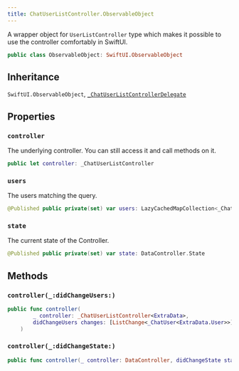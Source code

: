 ```yaml
---
title: ChatUserListController.ObservableObject
---
```


A wrapper object for `UserListController` type which makes it possible to use the controller comfortably in SwiftUI.

``` swift
public class ObservableObject: SwiftUI.ObservableObject 
```

## Inheritance

`SwiftUI.ObservableObject`, [`_ChatUserListControllerDelegate`](chat-user-list-controller-delegate)

## Properties

### `controller`

The underlying controller. You can still access it and call methods on it.

``` swift
public let controller: _ChatUserListController
```

### `users`

The users matching the query.

``` swift
@Published public private(set) var users: LazyCachedMapCollection<_ChatUser<ExtraData.User>> = []
```

### `state`

The current state of the Controller.

``` swift
@Published public private(set) var state: DataController.State
```

## Methods

### `controller(_:didChangeUsers:)`

``` swift
public func controller(
        _ controller: _ChatUserListController<ExtraData>,
        didChangeUsers changes: [ListChange<_ChatUser<ExtraData.User>>]
    ) 
```

### `controller(_:didChangeState:)`

``` swift
public func controller(_ controller: DataController, didChangeState state: DataController.State) 
```
